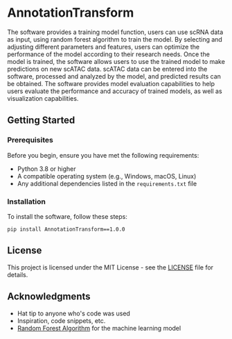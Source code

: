 # AnnotationTransform
 
The software provides a training model function, users can use scRNA data as input, using random forest algorithm to train the model. By selecting and adjusting different parameters and features, users can optimize the performance of the model according to their research needs. Once the model is trained, the software allows users to use the trained model to make predictions on new scATAC data. scATAC data can be entered into the software, processed and analyzed by the model, and predicted results can be obtained. The software provides model evaluation capabilities to help users evaluate the performance and accuracy of trained models, as well as visualization capabilities.


## Getting Started

### Prerequisites

Before you begin, ensure you have met the following requirements:
- Python 3.8 or higher
- A compatible operating system (e.g., Windows, macOS, Linux)
- Any additional dependencies listed in the `requirements.txt` file

### Installation

To install the software, follow these steps:

```
pip install AnnotationTransform==1.0.0
```




## License 

This project is licensed under the MIT License - see the [LICENSE](https://github.com/yourusername/yourrepository/blob/master/LICENSE) file for details.

## Acknowledgments

- Hat tip to anyone who's code was used
- Inspiration, code snippets, etc.
- [Random Forest Algorithm](https://en.wikipedia.org/wiki/Random_forest) for the machine learning model